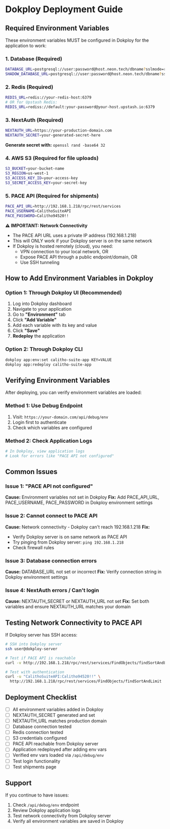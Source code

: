 # Dokploy Deployment Guide

## Required Environment Variables

These environment variables MUST be configured in Dokploy for the application to work:

### 1. Database (Required)
```bash
DATABASE_URL=postgresql://user:password@host.neon.tech/dbname?sslmode=require
SHADOW_DATABASE_URL=postgresql://user:password@host.neon.tech/dbname?sslmode=require
```

### 2. Redis (Required)
```bash
REDIS_URL=redis://your-redis-host:6379
# OR for Upstash Redis:
REDIS_URL=rediss://default:your-password@your-host.upstash.io:6379
```

### 3. NextAuth (Required)
```bash
NEXTAUTH_URL=https://your-production-domain.com
NEXTAUTH_SECRET=your-generated-secret-here
```
**Generate secret with:** `openssl rand -base64 32`

### 4. AWS S3 (Required for file uploads)
```bash
S3_BUCKET=your-bucket-name
S3_REGION=us-west-1
S3_ACCESS_KEY_ID=your-access-key
S3_SECRET_ACCESS_KEY=your-secret-key
```

### 5. PACE API (Required for shipments)
```bash
PACE_API_URL=http://192.168.1.218/rpc/rest/services
PACE_USERNAME=CalithoSuiteAPI
PACE_PASSWORD=Calitho94520!!
```

**⚠️ IMPORTANT: Network Connectivity**
- The PACE API URL uses a private IP address (192.168.1.218)
- This will ONLY work if your Dokploy server is on the same network
- If Dokploy is hosted remotely (cloud), you need:
  - VPN connection to your local network, OR
  - Expose PACE API through a public endpoint/domain, OR
  - Use SSH tunneling

## How to Add Environment Variables in Dokploy

### Option 1: Through Dokploy UI (Recommended)
1. Log into Dokploy dashboard
2. Navigate to your application
3. Go to **"Environment"** tab
4. Click **"Add Variable"**
5. Add each variable with its key and value
6. Click **"Save"**
7. **Redeploy** the application

### Option 2: Through Dokploy CLI
```bash
dokploy app:env:set calitho-suite-app KEY=VALUE
dokploy app:redeploy calitho-suite-app
```

## Verifying Environment Variables

After deploying, you can verify environment variables are loaded:

### Method 1: Use Debug Endpoint
1. Visit: `https://your-domain.com/api/debug/env`
2. Login first to authenticate
3. Check which variables are configured

### Method 2: Check Application Logs
```bash
# In Dokploy, view application logs
# Look for errors like "PACE API not configured"
```

## Common Issues

### Issue 1: "PACE API not configured"
**Cause:** Environment variables not set in Dokploy
**Fix:** Add PACE_API_URL, PACE_USERNAME, PACE_PASSWORD in Dokploy environment settings

### Issue 2: Cannot connect to PACE API
**Cause:** Network connectivity - Dokploy can't reach 192.168.1.218
**Fix:**
- Verify Dokploy server is on same network as PACE API
- Try pinging from Dokploy server: `ping 192.168.1.218`
- Check firewall rules

### Issue 3: Database connection errors
**Cause:** DATABASE_URL not set or incorrect
**Fix:** Verify connection string in Dokploy environment settings

### Issue 4: NextAuth errors / Can't login
**Cause:** NEXTAUTH_SECRET or NEXTAUTH_URL not set
**Fix:** Set both variables and ensure NEXTAUTH_URL matches your domain

## Testing Network Connectivity to PACE API

If Dokploy server has SSH access:

```bash
# SSH into Dokploy server
ssh user@dokploy-server

# Test if PACE API is reachable
curl -v http://192.168.1.218/rpc/rest/services/FindObjects/findSortAndLimit

# Test with authentication
curl -u "CalithoSuiteAPI:Calitho94520!!" \
  http://192.168.1.218/rpc/rest/services/FindObjects/findSortAndLimit
```

## Deployment Checklist

- [ ] All environment variables added in Dokploy
- [ ] NEXTAUTH_SECRET generated and set
- [ ] NEXTAUTH_URL matches production domain
- [ ] Database connection tested
- [ ] Redis connection tested
- [ ] S3 credentials configured
- [ ] PACE API reachable from Dokploy server
- [ ] Application redeployed after adding env vars
- [ ] Verified env vars loaded via `/api/debug/env`
- [ ] Test login functionality
- [ ] Test shipments page

## Support

If you continue to have issues:
1. Check `/api/debug/env` endpoint
2. Review Dokploy application logs
3. Test network connectivity from Dokploy server
4. Verify all environment variables are saved in Dokploy
